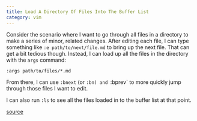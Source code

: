 ```yaml
---
title: Load A Directory Of Files Into The Buffer List
category: vim
---
```


Consider the scenario where I want to go through all files in a directory to
make a series of minor, related changes. After editing each file, I can type
something like `:e path/to/next/file.md` to bring up the next file. That can
get a bit tedious though. Instead, I can load up all the files in the
directory with the `args` command:

```
:args path/to/files/*.md
```

From there, I can use `:bnext` (or `:bn) and `:bprev` to more quickly jump
through those files I want to edit.

I can also run `:ls` to see all the files loaded in to the buffer list at
that point.

[source](http://superuser.com/questions/396481/how-to-load-multiple-files-in-multiple-subdirectories-into-vim-buffers)
